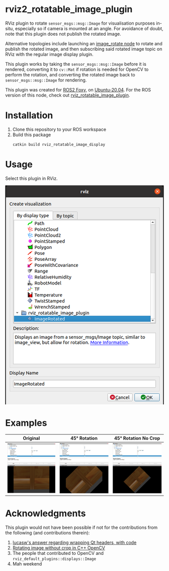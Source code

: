 # rviz2_rotatable_image_plugin
RViz plugin to rotate `sensor_msgs::msg::Image` for visualisation purposes in-situ, especially so if camera is mounted at an angle. For avoidance of doubt, note that this plugin does not publish the rotated image.

Alternative topologies include launching an [image_rotate node](https://wiki.ros.org/image_rotate) to rotate and publish the rotated image, and then subscribing said rotated image topic on RViz with the regular image display plugin.

This plugin works by taking the `sensor_msgs::msg::Image` before it is rendered, converting it to `cv::Mat` if rotation is needed for OpenCV to perform the rotation, and converting the rotated image back to `sensor_msgs::msg::Image` for rendering.

This plugin was created for [ROS2 Foxy](https://wiki.ros.org/noetic), on [Ubuntu-20.04](https://releases.ubuntu.com/20.04/). For the ROS version of this node, check out [rviz_rotatable_image_plugin](https://github.com/LKSeng/rviz_rotatable_image_plugin).

# Installation

1. Clone this repository to your ROS workspace
2. Build this package
    ```shell
    catkin build rviz_rotatable_image_display
    ```

# Usage

Select this plugin in RViz.

![rviz_rotatable_image_plugin in RViz](images/select_plugin.png "Plugin appears as ImageRotated under namespace rviz_rotatable_image_plugin in RViz")

# Examples

| Original | 45° Rotation | 45° Rotation No Crop |
| ----------- | ----------- | ----------- |
| ![Plugin with no rotation](images/original.png "No rotation") | ![Plugin with rotation](images/rotate_crop.png "Rotated image") | ![Plugin with rotation without crop](images/rotate_no_crop.png "Rotated image without crop option") |

<!-- 
# Debugging

Check if this plugin is installed properly:

```shell
rospack plugins --attrib=plugin rviz
```

You should see something like:
```shell
rviz_rotatable_image_plugin /home/user/catkin_ws/src/rviz_rotatable_image_plugin/plugin_description.xml
rviz /opt/ros/noetic/share/rviz/plugin_description.xml
```
-->

# Acknowledgments

This plugin would not have been possible if not for the contributions from the following (and contributions therein):

1. [lucasw's answer regarding wrapping Qt headers, with code](https://answers.ros.org/question/206363/rqt-plugin-undefined-symbol/?answer=232435#post-id-232435)
2. [Rotating image without crop in C++ OpenCV](https://stackoverflow.com/a/24352524)
3. The people that contributed to OpenCV and `rviz_default_plugins::displays::Image`
4. Mah weekend
